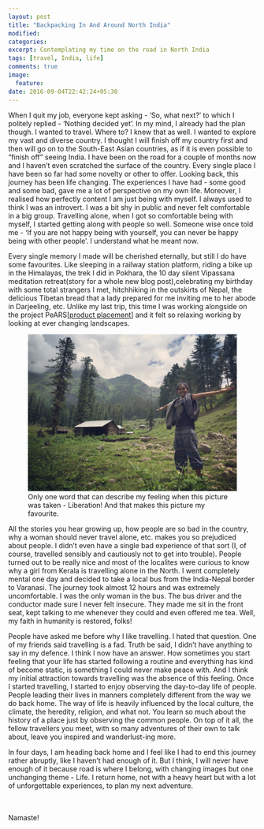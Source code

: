 ```yaml
---
layout: post
title: "Backpacking In And Around North India"
modified:
categories:
excerpt: Contemplating my time on the road in North India
tags: [travel, India, life]
comments: true
image:
  feature:
date: 2016-09-04T22:42:24+05:30
---
```



When I quit my job, everyone kept asking - ‘So, what next?’ to which I
politely replied - ‘Nothing decided yet’. In my mind, I already had the
plan though. I wanted to travel. Where to? I knew that as well. I wanted
to explore my vast and diverse country. I thought I will finish off my
country first and then will go on to the South-East Asian countries, as if it is
even possible to “finish off” seeing India. I have been on the road for
a couple of months now and I haven’t even scratched the surface of the
country. Every single place I have been so far had some novelty or other
to offer. Looking back, this journey has been life changing. The
experiences I have had - some good and some bad, gave me a lot of
perspective on my own life. Moreover, I realised how perfectly content I am just
being with myself. I always used to think I was an introvert. I was a
bit shy in public and never felt comfortable in a big group. Travelling
alone, when I got so comfortable being with myself, I started
getting along with people so well. Someone wise once told me - ‘If you
are not happy being with yourself, you can never be happy being with
other people’. I understand what he meant now.


Every single memory I made will be cherished eternally, but still I do
have some favourites. Like sleeping in a railway station platform,
riding a bike up in the Himalayas, the trek I did in Pokhara, the 10 day
silent Vipassana meditation retreat(story for a whole new blog
post),celebrating my birthday with some total strangers I met,
hitchhiking in the outskirts of Nepal, the delicious Tibetan bread that
a lady prepared for me inviting me to her abode in Darjeeling, etc.
Unlike my last trip, this time I was working alongside on the project
PeARS[<a href="http://pearsearch.org">product placement</a>] and it felt so relaxing working by looking at
ever changing landscapes.


<figure>
    <a href="/images/IMG_1553.JPG"><img src="/images/IMG_1553.JPG"></a>
    <figcaption>Only one word that can describe my feeling when this
picture was taken - Liberation! And that makes this picture my
favourite.</figcaption>
</figure>


All the stories you hear growing up, how people are so bad in the
country, why a woman should never travel alone, etc. makes you so
prejudiced about people. I didn’t even have a single bad experience of that
sort (I, of course, travelled sensibly and cautiously not to
get into trouble). People turned out to be really nice and most of the
localites were curious to know why a girl from Kerala is travelling alone in the North.
I went completely mental one day and decided to take a local bus from the India-Nepal
border to Varanasi. The journey took almost 12 hours and was extremely
uncomfortable. I was the only woman in the bus. The bus driver and the
conductor made sure I never felt insecure. They made me sit in the front
seat, kept talking to me whenever they could and even offered me tea.
Well, my faith in humanity is restored, folks!


People have asked me before why I like travelling. I hated that
question. One of my friends said travelling is a fad. Truth be said, I
didn’t have anything to say in my defence. I think I now have an answer.
How sometimes you start feeling that your life has started following a
routine and everything has kind of become static, is something I could
never make peace with. And I think my initial attraction towards
travelling was the absence of this feeling. Once I started travelling, I
started to enjoy observing the day-to-day life of people. People leading
their lives in manners completely different from the way we do back
home. The way of life is heavily influenced by the local culture, the
climate, the heredity, religion, and what not. You learn so much about
the history of a  place just by observing the common people. On top of
it all, the fellow travellers you meet, with so many adventures of their
own to talk about, leave you inspired and wanderlust-ing more.


In four days, I am heading back home and I feel like I had to end this
journey rather abruptly, like I haven’t had enough of it.
But I think, I will never have enough of it
because road is where I belong, with changing images but one
unchanging theme - Life. I return home, not with a heavy heart
but with a lot of unforgettable experiences, to plan my next adventure.


<br/><br/>Namaste!
